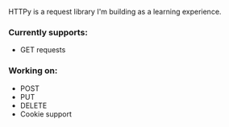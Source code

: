 HTTPy is a request library I'm building as a learning experience.
### Currently supports:
* GET requests

### Working on:
* POST
* PUT
* DELETE
* Cookie support

